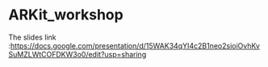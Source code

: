 # ARKit_workshop

The slides link :https://docs.google.com/presentation/d/15WAK34qYI4c2B1neo2sioiOvhKvSuMZLWtCOFDKW3o0/edit?usp=sharing
